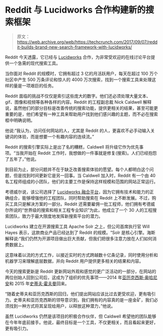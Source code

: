# Reddit 与 Lucidworks 合作构建新的搜索框架 

> 原文：<https://web.archive.org/web/https://techcrunch.com/2017/09/07/reddit-builds-brand-new-search-framework-with-lucidworks/>

Reddit 今天透露，它已经与 [Lucidworks](https://web.archive.org/web/20221005223605/https://lucidworks.com/) 合作，为非常受欢迎的在线讨论平台提供一个急需的现代搜索工具。

当你面对 Reddit 的规模时，它拥有超过 3 亿的月活跃用户，每天在超过 100 万个社区中产生 500 万条评论和惊人的 4000 万次搜索，找到一个搜索工具来处理这样的量是一项艰巨的任务。

Reddit 面临的挑战不仅仅是索引这些庞大的数字。他们还必须处理大量文本、gif、图像和视频等各种各样的内容。Reddit 的工程副总裁 Nick Caldwell 解释说，虽然他们的部分目标是改善传统的搜索功能，提供更相关的结果，甚至可能更重要的是，他们希望有一种工具来帮助用户找到他们感兴趣的主题，而不必在搜索框中明确说明。

他说:“我认为，访问任何网站的人，尤其是 Reddit 的人，更喜欢不必手动输入关键词的体验，而是想要一个有趣内容的连续流。”

Reddit 的搜索引擎实际上是出了名的糟糕，Caldwell 将升级它作为优先事项。“当我开始在 Reddit 工作时，我想做的一件事就是修复(搜索)。人们已经抱怨了五年了，”他说。

到目前为止，部分问题并不在于缺乏改善搜索体验的愿望。每个人都明白这个问题，但是找到时间更新它是另一回事。当 Caldwell 加入时，Reddit 有一个由 40 名工程师组成的小团队，他们的主要工作是保持这样规模和范围的网站正常运行。

考德威尔说，该公司选择了 [Lucidworks 融合平台](https://web.archive.org/web/20221005223605/https://lucidworks.com/products/)，因为它拥有技术和能力的正确组合，能够增强他的工程团队，同时帮助搜索在 Reddit 上不断发展。不过，购买工具只是解决方案的一部分。Reddit 还需要雇佣一批工程师，他们拥有考德威尔所说的“世界级的搜索和相关工程专业知识”为此，他成立了一个 30 人的工程搜索团队，致力于最大限度地发挥新搜索平台的潜力。

Lucidworks 建立在开源搜索工具 Apache Solr 之上，但公司首席执行官 Will Hayes 表示，这款商业产品已经达到了 Reddit 的规模。“Solr 是核心引擎。海斯解释说:“我们仍然为开源项目做出巨大贡献，但我们把很多注意力放在人们如何消费数据上。

这意味着以流的方式工作，以接近实时的方式跨越数十亿条记录，同时使用分析和机器学习来理解底层数据，并向 Reddit 用户提供更多相关的结果和内容。

今天的搜索更新是 Reddit 更新网站外观和感觉的更广泛活动的一部分，在网站的两位创始人回到公司后，这成为了组织的优先事项——2014 年[亚历克西斯·奥哈尼安](https://web.archive.org/web/20221005223605/https://beta.techcrunch.com/2014/11/13/reddit-ceo-resigns-alexis-ohanian-returns-as-chairman/)和 2015 年[史蒂夫·霍夫曼](https://web.archive.org/web/20221005223605/https://beta.techcrunch.com/2015/07/10/reddit-co-founder-steve-huffman-in-for-reddit-ceo-job-pao-out/)回来。

“随着史蒂夫和亚历克西斯的回归，他们提出网站应该比过去更受欢迎，更有吸引力。史蒂夫和亚历克西斯的领导意识到，我们拥有的内容真的是一座金矿，我们必须找到一种方式将其呈现给用户，以释放这种潜力，”他说。

虽然 Lucidworks 仍然是该项目的积极合作伙伴，但 Caldwell 希望他的团队能够在今年年底前接手。他说，最终目标是一个工具，不仅更相关，而且看起来更好，更有吸引力。